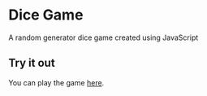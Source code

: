 # Dice Game

A random generator dice game created using JavaScript

## Try it out
You can play the game [here](https://javahollow.github.io/dice-game/).
